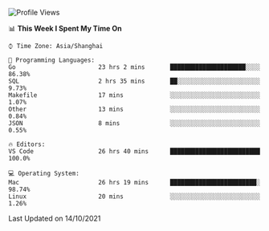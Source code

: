 <!--START_SECTION:waka-->
![Profile Views](http://img.shields.io/badge/Profile%20Views-2-blue)

📊 **This Week I Spent My Time On** 

```text
⌚︎ Time Zone: Asia/Shanghai

💬 Programming Languages: 
Go                       23 hrs 2 mins       █████████████████████░░░░   86.38% 
SQL                      2 hrs 35 mins       ██░░░░░░░░░░░░░░░░░░░░░░░   9.73% 
Makefile                 17 mins             ░░░░░░░░░░░░░░░░░░░░░░░░░   1.07% 
Other                    13 mins             ░░░░░░░░░░░░░░░░░░░░░░░░░   0.84% 
JSON                     8 mins              ░░░░░░░░░░░░░░░░░░░░░░░░░   0.55%

🔥 Editors: 
VS Code                  26 hrs 40 mins      █████████████████████████   100.0%

💻 Operating System: 
Mac                      26 hrs 19 mins      ████████████████████████░   98.74% 
Linux                    20 mins             ░░░░░░░░░░░░░░░░░░░░░░░░░   1.26%

```


 Last Updated on 14/10/2021
<!--END_SECTION:waka-->
